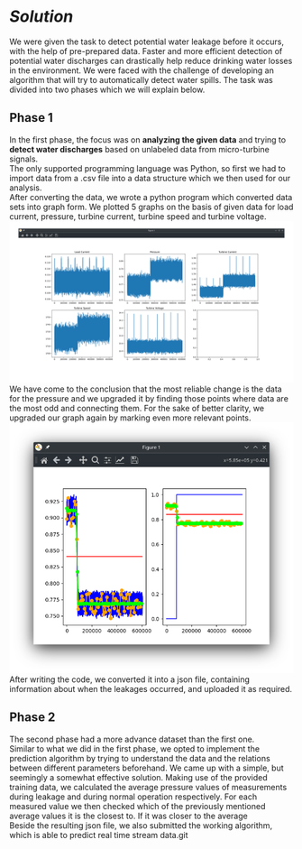 # ***Solution***

We were given the task to detect potential water leakage before it occurs, with the help of pre-prepared data. Faster and more efficient detection of potential water discharges can drastically help reduce drinking water losses in the environment. We were faced with the challenge of developing an algorithm that will try to automatically detect water spills. The task was divided into two phases which we will explain below. 

## **Phase 1**

In the first phase, the focus was on **analyzing the given data** and trying to **detect water discharges** based on unlabeled data from micro-turbine signals. <br> 
The only supported programming language was Python, so first we had to import data from a .csv file into a data structure which we then used for our analysis.
<br>
After converting the data, we wrote a python program which converted data sets into graph form. We plotted 5 graphs on the basis of given data for load current, pressure, turbine current, turbine speed and turbine voltage. <br> 
![graphs](imgs/graphs.png)
<br>
 We have come to the conclusion that the most reliable change is the data for the pressure and we upgraded it by finding those points where data are the most odd and connecting them. 
For the sake of better clarity, we upgraded our graph again by marking even more relevant points. <br>
![popravljen_graf_s_tockami](imgs/popravljen_graf_s_tockami.png)
<br> 
After writing the code, we converted it into a json file, containing information about when the leakages occurred, and uploaded it as required. <br>


## **Phase 2**
The second phase had a more advance dataset than the first one. 
<br>
Similar to what we did in the first phase, we opted to implement the prediction algorithm by trying to understand the data and the relations between different parameters beforehand.
We came up with a simple, but seemingly a somewhat effective solution. Making use of the provided training data, we calculated the average pressure values of measurements during leakage and during normal operation respectively. For each measured value we then checked which of the previously mentioned average values it is the closest to. If it was closer to the average<br>
Beside the resulting json file, we also submitted the working algorithm, which is able to predict real time stream data.git